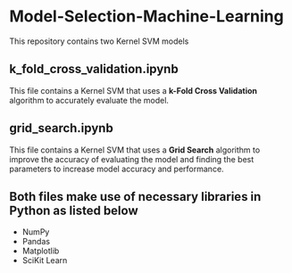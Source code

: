 # Model-Selection-Machine-Learning
This repository contains two Kernel SVM models

## k_fold_cross_validation.ipynb
This file contains a Kernel SVM that uses a **k-Fold Cross Validation** algorithm to accurately evaluate the model.

## grid_search.ipynb
This file contains a Kernel SVM that uses a **Grid Search** algorithm to improve the accuracy of evaluating the model and finding the best parameters to increase model accuracy and performance.

## Both files make use of necessary libraries in Python as listed below
- NumPy
- Pandas
- Matplotlib
- SciKit Learn
